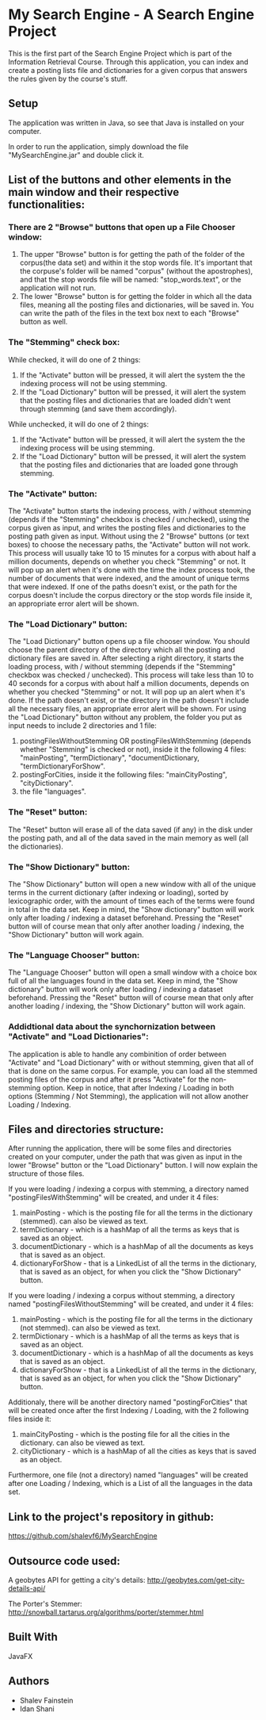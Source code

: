 # My Search Engine - A Search Engine Project
This is the first part of the Search Engine Project which is part of the Information Retrieval Course.
Through this application, you can index and create a posting lists file and dictionaries for a given corpus
that answers the rules given by the course's stuff.

## Setup
The application was written in Java, so see that Java is installed on your computer.

In order to run the application, simply download the file "MySearchEngine.jar" and double click it.

## List of the buttons and other elements in the main window and their respective functionalities:
### There are 2 "Browse" buttons that open up a File Chooser window:
1. The upper "Browse" button is for getting the path of the folder of the corpus(the
   data set) and within it the stop words file. It's important that the corpuse's
   folder will be named "corpus" (without the apostrophes), and that the stop words
   file will be named: "stop_words.text", or the application will not run.
2. The lower "Browse" button is for getting the folder in which all the data files,
   meaning all the posting files and dictionaries, will be saved in.
You can write the path of the files in the text box next to each "Browse" button as well.
### The "Stemming" check box:
While checked, it will do one of 2 things:
1. If the "Activate" button will be pressed, it will alert the system the the indexing
   process will not be using stemming.
2. If the "Load Dictionary" button will be pressed, it will alert the system that the
   posting files and dictionaries that are loaded didn't went through stemming (and save
   them accordingly).
   
While unchecked, it will do one of 2 things:
1. If the "Activate" button will be pressed, it will alert the system the the indexing
   process will be using stemming.
2. If the "Load Dictionary" button will be pressed, it will alert the system that the
   posting files and dictionaries that are loaded gone through stemming.
### The "Activate" button:
The "Activate" button starts the indexing process, with / without stemming (depends if
the "Stemming" checkbox is checked / unchecked), using the corpus given as input, and
writes the posting files and dictionaries to the posting path given as input.
Without using the 2 "Browse" buttons (or text boxes) to choose the necessary paths, the
"Activate" button will not work.
This process will usually take 10 to 15 minutes for a corpus with about half a million
documents, depends on whether you check "Stemming" or not. It will pop up an alert when
it's done with the time the index process took, the number of documents that were indexed,
and the amount of unique terms that were indexed.
If one of the paths doesn't exist, or the path for the corpus doesn't include the corpus
directory or the stop words file inside it, an appropriate error alert will be shown.
### The "Load Dictionary" button:
The "Load Dictionary" button opens up a file chooser window. You should choose the parent
directory of the directory which all the posting and dictionary files are saved in. After 
selecting a right directory, it starts the loading process, with / without stemming (depends
if the "Stemming" checkbox was checked / unchecked).
This process will take less than 10 to 40 seconds for a corpus with about half a million
documents, depends on whether you checked "Stemming" or not. It will pop up an alert when
it's done.
If the path doesn't exist, or the directory in the path doesn't include all the necessary
files, an appropriate error alert will be shown.
For using the "Load Dictionary" button without any problem, the folder you put as input
needs to include 2 directories and 1 file:
1. postingFilesWithoutStemming OR postingFilesWithStemming (depends whether "Stemming"
   is checked or not), inside it the following 4 files: "mainPosting", "termDictionary",
   "documentDictionary, "termDictionaryForShow".
2. postingForCities, inside it the following files: "mainCityPosting", "cityDictionary".
3. the file "languages".
### The "Reset" button:
The "Reset" button will erase all of the data saved (if any) in the disk under the posting
path, and all of the data saved in the main memory as well (all the dictionaries).
### The "Show Dictionary" button:
The "Show Dictionary" button will open a new window with all of the unique terms in the
current dictionary (after indexing or loading), sorted by lexicographic order, with the
amount of times each of the terms were found in total in the data set.
Keep in mind, the "Show dictionary" button will work only after loading / indexing a
dataset beforehand. Pressing the "Reset" button will of course mean that only after 
another loading / indexing, the "Show Dictionary" button will work again.
### The "Language Chooser" button:
The "Language Chooser" button will open a small window with a choice box full of all the
languages found in the data set.
Keep in mind, the "Show dictionary" button will work only after loading / indexing a
dataset beforehand. Pressing the "Reset" button will of course mean that only after 
another loading / indexing, the "Show Dictionary" button will work again.
### Addidtional data about the synchornization between "Activate" and "Load Dictionaries":
The application is able to handle any combinition of order between "Activate" and "Load
Dictionary" with or without stemming, given that all of that is done on the same corpus.
For example, you can load all the stemmed posting files of the corpus and after it press
"Activate" for the non-stemming option.
Keep in notice, that after Indexing / Loading in both options (Stemming / Not Stemming),
the application will not allow another Loading / Indexing.

## Files and directories structure:
After running the application, there will be some files and directories created on your
computer, under the path that was given as input in the lower "Browse" button or the
"Load Dictionary" button. I will now explain the structure of those files.

If you were loading / indexing a corpus with stemming, a directory named "postingFilesWithStemming"
will be created, and under it 4 files:
1. mainPosting - which is the posting file for all the terms in the dictionary (stemmed). can also be
				 viewed as text.
2. termDictionary - which is a hashMap of all the terms as keys that is saved as an object.
3. documentDictionary - which is a hashMap of all the documents as keys that is saved as an object.
4. dictionaryForShow - that is a LinkedList<String> of all the terms in the dictionary, that is saved
					   as an object, for when you click the "Show Dictionary" button.

If you were loading / indexing a corpus without stemming, a directory named "postingFilesWithoutStemming"
will be created, and under it 4 files:
1. mainPosting - which is the posting file for all the terms in the dictionary (not stemmed). can also
be viewed as text.
2. termDictionary - which is a hashMap of all the terms as keys that is saved as an object.
3. documentDictionary - which is a hashMap of all the documents as keys that is saved as an object.
4. dictionaryForShow - that is a LinkedList<String> of all the terms in the dictionary, that is saved
					   as an object, for when you click the "Show Dictionary" button.
					   
Additionaly, there will be another directory named "postingForCities" that will be created once after
the first Indexing / Loading, with the 2 following files inside it:
1. mainCityPosting - which is the posting file for all the cities in the dictionary. can also be
					 viewed as text.
2. cityDictionary - which is a hashMap of all the cities as keys that is saved as an object.

Furthermore, one file (not a directory) named "languages" will be created after one Loading / Indexing,
which is a List<String> of all the languages in the data set.


## Link to the project's repository in github:
https://github.com/shalevf6/MySearchEngine

## Outsource code used:
A geobytes API for getting a city's details: http://geobytes.com/get-city-details-api/

The Porter's Stemmer: http://snowball.tartarus.org/algorithms/porter/stemmer.html

## Built With
JavaFX

## Authors
- Shalev Fainstein
- Idan Shani
